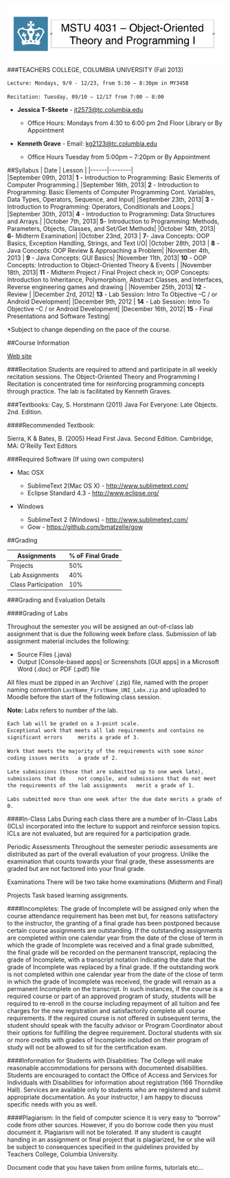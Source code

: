 ![Columbia Crown](images/README_Hearder.png )
###TEACHERS COLLEGE, COLUMBIA UNIVERSITY (Fall 2013)

	Lecture: Mondays, 9/9 - 12/23, from 5:30 – 8:30pm in MY345B

	Recitation: Tuesday, 09/10 – 12/17 from 7:00 – 8:00


*	__Jessica T-Skeete__ - jt2573@tc.columbia.edu
	*	Office Hours: Mondays from 4:30 to 6:00 pm 2nd Floor Library or By Appointment


*	__Kenneth Grave__ - Email: kg2123@tc.columbia.edu
	*	Office Hours Tuesday from 5:00pm – 7:20pm or By Appointment


##Syllabus
| Date | Lesson |
|------|--------|	
|September 09th, 2013|	__1__ - Introduction to Programming: Basic Elements of Computer Programming.|
|September 16th, 2013|	__2__ - Introduction to Programming: Basic Elements of Computer Programming Cont. Variables, Data Types, Operators, Sequence, and Input|
|September 23th, 2013|	__3__ - Introduction to Programming: Operators, Conditionals and Loops.|
|September 30th, 2013|	__4__ - Introduction to Programming: Data Structures and Arrays.|
|October 7th, 2013|	__5__- Introduction to Programming: Methods, Parameters, Objects, Classes, and Set/Get Methods|
|October 14th, 2013| __6__- Midterm Examination|
|October 23nd, 2013	| __7__- Java Concepts: OOP Basics, Exception Handling, Strings, and Text I/O|
|October 28th, 2013	| __8__ - Java Concepts: OOP Review & Approaching a Problem|
|November 4th, 2013	| __9__ - Java Concepts: GUI Basics|
|November 11th, 2013| __10__ -  OOP Concepts: Introduction to Object-Oriented Theory & Events |
|November 18th, 2013| __11__ - Midterm Project / Final Project check in; OOP Concepts: Introduction to Inheritance, Polymorphism, Abstract Classes, and Interfaces, Reverse engineering games and drawing |
|November 25th, 2013| __12__ - Review |
|December 2rd, 2012| __13__ - Lab Session: Intro To Objective –C / or Android Development|
|December 9th, 2012	| __14__ - Lab Session: Intro To Objective –C / or Android Development|
|December 16th, 2012| __15__ - Final Presentations and Software Testing|

*Subject to change depending on the pace of the course.

##Course Information

[Web site](http://www.jessicaGA.github.io/MSTU_4031)

###Recitation
Students are required to attend and participate in all weekly recitation sessions. The Object-Oriented Theory and Programming I Recitation is concentrated time for reinforcing programming concepts through practice. The lab is facilitated by Kenneth Graves.

###Textbooks:
Cay, S. Horstmann (2011) Java For Everyone: Late Objects. 2nd. Edition.

####Recommended Textbook: 

Sierra, K & Bates, B. (2005) Head First Java. Second Edition. Cambridge, MA: O'Reilly Text Editors 

###Required Software (If using own computers)
*	Mac OSX
	*	SublimeText 2(Mac OS X) - http://www.sublimetext.com/
	*	Eclipse Standard 4.3 - http://www.eclipse.org/

	
*	Windows
	*	SublimeText 2 (Windows) - http://www.sublimetext.com/
	*	Gow - https://github.com/bmatzelle/gow

##Grading

| Assignments | % oF Final Grade|
|-----|-----|
|Projects| 50% |		
|Lab Assignments| 40% |                                    
|Class Participation| 10% |


###Grading and Evaluation Details 

####Grading of Labs

Throughout the semester you will be assigned an out-of-class lab assignment that is due the following week before class. Submission of lab assignment material includes the following:

*	Source Files (.java)
*	Output [Console-based apps] or Screenshots [GUI apps] in a Microsoft Word (.doc) or PDF (.pdf) file

All files must be zipped in an ‘Archive’ (.zip) file, named with the proper naming convention ```LastName_FirstName_UNI_Labx.zip``` and uploaded to Moodle before the start of the following class session.

**Note:** Labx refers to number of the lab. 


	Each lab will be graded on a 3-point scale.
	Exceptional work that meets all lab requirements and contains no significant errors 	merits a grade of 3.

	Work that meets the majority of the requirements with some minor coding issues merits 	a grade of 2.

	Late submissions (those that are submitted up to one week late), submissions that do 	not compile, and submissions that do not meet the requirements of the lab assignments 	merit a grade of 1.

	Labs submitted more than one week after the due date merits a grade of 0.


####In-Class Labs
During each class there are a number of In-Class Labs (ICLs) incorporated into the lecture to support and reinforce session topics. ICLs are not evaluated, but are required for a participation grade.

Periodic Assessments
Throughout the semester periodic assessments are distributed as part of the overall evaluation of your progress. Unlike the examination that counts towards your final grade, these assessments are graded but are not factored into your final grade.

Examinations
There will be two take home examinations (Midterm and Final)

Projects
Task based learning assignments.


####Incompletes:
The grade of Incomplete will be assigned only when the course attendance requirement has been met but, for reasons satisfactory to the instructor, the granting of a final grade has been postponed because certain course assignments are outstanding. If the outstanding assignments are completed within one calendar year from the date of the close of term in which the grade of Incomplete was received and a final grade submitted, the final grade will be recorded on the permanent transcript, replacing the grade of Incomplete, with a transcript notation indicating the date that the grade of Incomplete was replaced by a final grade. If the outstanding work is not completed within one calendar year from the date of the close of term in which the grade of Incomplete was received, the grade will remain as a permanent Incomplete on the transcript. In such instances, if the course is a required course or part of an approved program of study, students will be required to re-enroll in the course including repayment of all tuition and fee charges for the new registration and satisfactorily complete all course requirements. If the required course is not offered in subsequent terms, the student should speak with the faculty advisor or Program Coordinator about their options for fulfilling the degree requirement. Doctoral students with six or more credits with grades of Incomplete included on their program of study will not be allowed to sit for the certification exam.


####Information for Students with Disabilities:
The College will make reasonable accommodations for persons with documented disabilities. Students are encouraged to contact the Office of Access and Services for Individuals with Disabilities for information about registration (166 Thorndike Hall). Services are available only to students who are registered and submit appropriate documentation. As your instructor, I am happy to discuss specific needs with you as
well. 

####Plagiarism:
In the field of computer science it is very easy to “borrow” code from other sources. However, if you do borrow code then you must document it. Plagiarism will not be tolerated. If any student is caught handing in an assignment or final project that is plagiarized, he or she will be subject to consequences specified in the guidelines provided by Teachers College, Columbia University.

Document code that you have taken from online forms, tutorials etc…

